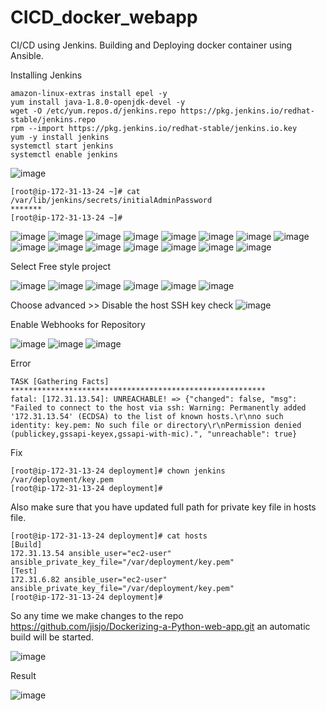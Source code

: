 # CICD_docker_webapp
CI/CD using Jenkins. Building and Deploying docker container using Ansible. 

Installing Jenkins

```
amazon-linux-extras install epel -y
yum install java-1.8.0-openjdk-devel -y
wget -O /etc/yum.repos.d/jenkins.repo https://pkg.jenkins.io/redhat-stable/jenkins.repo
rpm --import https://pkg.jenkins.io/redhat-stable/jenkins.io.key
yum -y install jenkins
systemctl start jenkins
systemctl enable jenkins
```

![image](https://github.com/Jisjo/CICD_docker_webapp/blob/main/img/1.png)
```
[root@ip-172-31-13-24 ~]# cat /var/lib/jenkins/secrets/initialAdminPassword
*******
[root@ip-172-31-13-24 ~]#
```

![image](https://github.com/Jisjo/CICD_docker_webapp/blob/main/img/2.png)
![image](https://github.com/Jisjo/CICD_docker_webapp/blob/main/img/3.png)
![image](https://github.com/Jisjo/CICD_docker_webapp/blob/main/img/4.png)
![image](https://github.com/Jisjo/CICD_docker_webapp/blob/main/img/5.png)
![image](https://github.com/Jisjo/CICD_docker_webapp/blob/main/img/6.png)
![image](https://github.com/Jisjo/CICD_docker_webapp/blob/main/img/7.png)
![image](https://github.com/Jisjo/CICD_docker_webapp/blob/main/img/8.png)
![image](https://github.com/Jisjo/CICD_docker_webapp/blob/main/img/9.png)
![image](https://github.com/Jisjo/CICD_docker_webapp/blob/main/img/10.png)
![image](https://github.com/Jisjo/CICD_docker_webapp/blob/main/img/11.png)
![image](https://github.com/Jisjo/CICD_docker_webapp/blob/main/img/12.png)
![image](https://github.com/Jisjo/CICD_docker_webapp/blob/main/img/13.png)
![image](https://github.com/Jisjo/CICD_docker_webapp/blob/main/img/14.png)
![image](https://github.com/Jisjo/CICD_docker_webapp/blob/main/img/15.png)
![image](https://github.com/Jisjo/CICD_docker_webapp/blob/main/img/16.png)

Select Free style project

![image](https://github.com/Jisjo/CICD_docker_webapp/blob/main/img/17.png)
![image](https://github.com/Jisjo/CICD_docker_webapp/blob/main/img/18.png)
![image](https://github.com/Jisjo/CICD_docker_webapp/blob/main/img/19.png)
![image](https://github.com/Jisjo/CICD_docker_webapp/blob/main/img/20.png)
![image](https://github.com/Jisjo/CICD_docker_webapp/blob/main/img/21.png)
![image](https://github.com/Jisjo/CICD_docker_webapp/blob/main/img/22.png)


Choose advanced >> Disable the host SSH key check
![image](https://github.com/Jisjo/CICD_docker_webapp/blob/main/img/23.png)


Enable Webhooks for Repository

![image](https://github.com/Jisjo/CICD_docker_webapp/blob/main/img/24.png)
![image](https://github.com/Jisjo/CICD_docker_webapp/blob/main/img/25.png)
![image](https://github.com/Jisjo/CICD_docker_webapp/blob/main/img/26.png)

Error
```
TASK [Gathering Facts] *********************************************************
fatal: [172.31.13.54]: UNREACHABLE! => {"changed": false, "msg": "Failed to connect to the host via ssh: Warning: Permanently added '172.31.13.54' (ECDSA) to the list of known hosts.\r\nno such identity: key.pem: No such file or directory\r\nPermission denied (publickey,gssapi-keyex,gssapi-with-mic).", "unreachable": true}
```
Fix
```
[root@ip-172-31-13-24 deployment]# chown jenkins /var/deployment/key.pem
[root@ip-172-31-13-24 deployment]#
```

Also make sure that you have updated full path for private key file in hosts file.

```
[root@ip-172-31-13-24 deployment]# cat hosts
[Build]
172.31.13.54 ansible_user="ec2-user" ansible_private_key_file="/var/deployment/key.pem"
[Test]
172.31.6.82 ansible_user="ec2-user" ansible_private_key_file="/var/deployment/key.pem"
[root@ip-172-31-13-24 deployment]#
```

So any time we make changes to the repo https://github.com/jisjo/Dockerizing-a-Python-web-app.git an automatic build will be started.

![image](https://github.com/Jisjo/CICD_docker_webapp/blob/main/img/27.png)

Result

![image](https://github.com/Jisjo/CICD_docker_webapp/blob/main/img/28.png)



